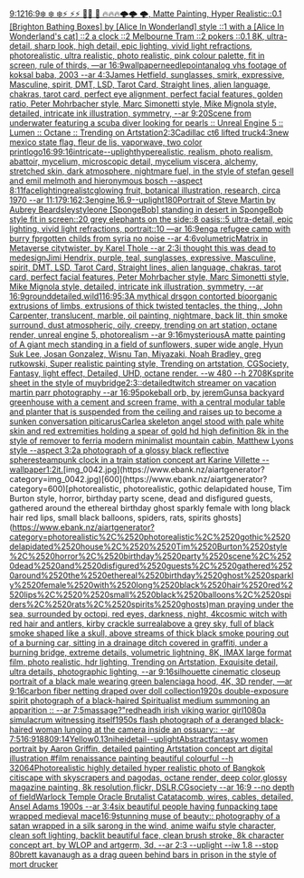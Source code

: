[9:12](https://www.ebank.nz/aiartgenerator?category=9%3A12)[16:9](https://www.ebank.nz/aiartgenerator?category=16%3A9)[❄️ ❄️ ❄️⚡ ⚡⚡ 🌙🌙 🌙  🔥🔥🔥🌩️🌩️ 🌩️, Matte Painting, Hyper Realistic](https://www.ebank.nz/aiartgenerator?category=%E2%9D%84%EF%B8%8F%2520%E2%9D%84%EF%B8%8F%2520%E2%9D%84%EF%B8%8F%E2%9A%A1%2520%E2%9A%A1%E2%9A%A1%2520%F0%9F%8C%99%F0%9F%8C%99%2520%F0%9F%8C%99%2520%2520%F0%9F%94%A5%F0%9F%94%A5%F0%9F%94%A5%F0%9F%8C%A9%EF%B8%8F%F0%9F%8C%A9%EF%B8%8F%2520%F0%9F%8C%A9%EF%B8%8F%2C%2520Matte%2520Painting%2C%2520Hyper%2520Realistic)[::0.1 [Brighton Bathing Boxes] by [Alice In Wonderland] style ::1 with a [Alice In Wonderland's cat] ::2 a clock ::2 Melbourne Tram ::2 pokers ::0.1 8K, ultra-detail, sharp look, high detail, epic lighting, vivid light refractions, photorealistic, ultra realistic, photo realistic, pink colour palette, fit in screen, rule of thirds, —ar 16:9](https://www.ebank.nz/aiartgenerator?category=%3A%3A0.1%2520%5BBrighton%2520Bathing%2520Boxes%5D%2520by%2520%5BAlice%2520In%2520Wonderland%5D%2520style%2520%3A%3A1%2520with%2520a%2520%5BAlice%2520In%2520Wonderland%27s%2520cat%5D%2520%3A%3A2%2520a%2520clock%2520%3A%3A2%2520Melbourne%2520Tram%2520%3A%3A2%2520pokers%2520%3A%3A0.1%25208K%2C%2520ultra-detail%2C%2520sharp%2520look%2C%2520high%2520detail%2C%2520epic%2520lighting%2C%2520vivid%2520light%2520refractions%2C%2520photorealistic%2C%2520ultra%2520realistic%2C%2520photo%2520realistic%2C%2520pink%2520colour%2520palette%2C%2520fit%2520in%2520screen%2C%2520rule%2520of%2520thirds%2C%2520%E2%80%94ar%252016%3A9)[wallpaper](https://www.ebank.nz/aiartgenerator?category=wallpaper)[needlepoint](https://www.ebank.nz/aiartgenerator?category=needlepoint)[analog vhs footage of koksal baba, 2003 --ar 4:3](https://www.ebank.nz/aiartgenerator?category=analog%2520vhs%2520footage%2520of%2520koksal%2520baba%2C%25202003%2520--ar%25204%3A3)[James Hetfield, sunglasses, smirk, expressive, Masculine, spirit, DMT, LSD, Tarot Card, Straight lines, alien language, chakras, tarot card, perfect eye alignment, perfect facial features, golden ratio, Peter Mohrbacher style, Marc Simonetti style, Mike Mignola style, detailed, intricate ink illustration, symmetry, --ar 9:20](https://www.ebank.nz/aiartgenerator?category=James%2520Hetfield%2C%2520sunglasses%2C%2520smirk%2C%2520expressive%2C%2520Masculine%2C%2520spirit%2C%2520DMT%2C%2520LSD%2C%2520Tarot%2520Card%2C%2520Straight%2520lines%2C%2520alien%2520language%2C%2520chakras%2C%2520tarot%2520card%2C%2520perfect%2520eye%2520alignment%2C%2520perfect%2520facial%2520features%2C%2520golden%2520ratio%2C%2520Peter%2520Mohrbacher%2520style%2C%2520Marc%2520Simonetti%2520style%2C%2520Mike%2520Mignola%2520style%2C%2520detailed%2C%2520intricate%2520ink%2520illustration%2C%2520symmetry%2C%2520--ar%25209%3A20)[Scene from underwater featuring a scuba diver looking for pearls :: Unreal Engine 5 :: Lumen :: Octane :: Trending on Artstation](https://www.ebank.nz/aiartgenerator?category=Scene%2520from%2520underwater%2520featuring%2520a%2520scuba%2520diver%2520looking%2520for%2520pearls%2520%3A%3A%2520Unreal%2520Engine%25205%2520%3A%3A%2520Lumen%2520%3A%3A%2520Octane%2520%3A%3A%2520Trending%2520on%2520Artstation)[2:3](https://www.ebank.nz/aiartgenerator?category=2%3A3)[Cadillac ct6 lifted truck](https://www.ebank.nz/aiartgenerator?category=Cadillac%2520ct6%2520lifted%2520truck)[4:3](https://www.ebank.nz/aiartgenerator?category=4%3A3)[new mexico state flag, fleur de lis, vaporwave, two color print](https://www.ebank.nz/aiartgenerator?category=new%2520mexico%2520state%2520flag%2C%2520fleur%2520de%2520lis%2C%2520vaporwave%2C%2520two%2520color%2520print)[logo](https://www.ebank.nz/aiartgenerator?category=logo)[16:9](https://www.ebank.nz/aiartgenerator?category=16%3A9)[9:16](https://www.ebank.nz/aiartgenerator?category=9%3A16)[intricate](https://www.ebank.nz/aiartgenerator?category=intricate)[--uplight](https://www.ebank.nz/aiartgenerator?category=--uplight)[hyperealistic, realism, photo realism, abattoir, mycelium, microscopic detail, mycelium viscera, alchemy, stretched skin, dark atmosphere, nightmare fuel, in the style of stefan gesell and emil melmoth  and hieronymous bosch --aspect 8:11](https://www.ebank.nz/aiartgenerator?category=hyperealistic%2C%2520realism%2C%2520photo%2520realism%2C%2520abattoir%2C%2520mycelium%2C%2520microscopic%2520detail%2C%2520mycelium%2520viscera%2C%2520alchemy%2C%2520stretched%2520skin%2C%2520dark%2520atmosphere%2C%2520nightmare%2520fuel%2C%2520in%2520the%2520style%2520of%2520stefan%2520gesell%2520and%2520emil%2520melmoth%2520%2520and%2520hieronymous%2520bosch%2520--aspect%25208%3A11)[face](https://www.ebank.nz/aiartgenerator?category=face)[lighting](https://www.ebank.nz/aiartgenerator?category=lighting)[realistc](https://www.ebank.nz/aiartgenerator?category=realistc)[glowing fruit, botanical illustration, research, circa 1970 --ar 11:17](https://www.ebank.nz/aiartgenerator?category=glowing%2520fruit%2C%2520botanical%2520illustration%2C%2520research%2C%2520circa%25201970%2520--ar%252011%3A17)[9:16](https://www.ebank.nz/aiartgenerator?category=9%3A16)[2:3](https://www.ebank.nz/aiartgenerator?category=2%3A3)[engine,](https://www.ebank.nz/aiartgenerator?category=engine%2C)[16.9](https://www.ebank.nz/aiartgenerator?category=16.9)[--uplight](https://www.ebank.nz/aiartgenerator?category=--uplight)[180](https://www.ebank.nz/aiartgenerator?category=180)[Portrait of Steve Martin by Aubrey Beardsley](https://www.ebank.nz/aiartgenerator?category=Portrait%2520of%2520Steve%2520Martin%2520by%2520Aubrey%2520Beardsley)[style](https://www.ebank.nz/aiartgenerator?category=style)[one [SpongeBob] standing in desert in SpongeBob style fit in screen::20 grey elephants on the side::8 oasis::5 ultra-detail, epic lighting, vivid light refractions, portrait::10 —ar 16:9](https://www.ebank.nz/aiartgenerator?category=one%2520%5BSpongeBob%5D%2520standing%2520in%2520desert%2520in%2520SpongeBob%2520style%2520fit%2520in%2520screen%3A%3A20%2520grey%2520elephants%2520on%2520the%2520side%3A%3A8%2520oasis%3A%3A5%2520ultra-detail%2C%2520epic%2520lighting%2C%2520vivid%2520light%2520refractions%2C%2520portrait%3A%3A10%2520%E2%80%94ar%252016%3A9)[eng](https://www.ebank.nz/aiartgenerator?category=eng)[a refugee camp with burry fprgotten childs from syria  no noise --ar 4:6](https://www.ebank.nz/aiartgenerator?category=a%2520refugee%2520camp%2520with%2520burry%2520fprgotten%2520childs%2520from%2520syria%2520%2520no%2520noise%2520--ar%25204%3A6)[volumetric](https://www.ebank.nz/aiartgenerator?category=volumetric)[Matrix in Metaverse city](https://www.ebank.nz/aiartgenerator?category=Matrix%2520in%2520Metaverse%2520city)[twister, by Karel Thole --ar 2:3](https://www.ebank.nz/aiartgenerator?category=twister%2C%2520by%2520Karel%2520Thole%2520--ar%25202%3A3)[i thought this was dead to me](https://www.ebank.nz/aiartgenerator?category=i%2520thought%2520this%2520was%2520dead%2520to%2520me)[design](https://www.ebank.nz/aiartgenerator?category=design)[Jimi Hendrix, purple, teal, sunglasses, expressive, Masculine, spirit, DMT, LSD, Tarot Card, Straight lines, alien language, chakras, tarot card, perfect facial features, Peter Mohrbacher style, Marc Simonetti style, Mike Mignola style, detailed, intricate ink illustration, symmetry, --ar 16:9](https://www.ebank.nz/aiartgenerator?category=Jimi%2520Hendrix%2C%2520purple%2C%2520teal%2C%2520sunglasses%2C%2520expressive%2C%2520Masculine%2C%2520spirit%2C%2520DMT%2C%2520LSD%2C%2520Tarot%2520Card%2C%2520Straight%2520lines%2C%2520alien%2520language%2C%2520chakras%2C%2520tarot%2520card%2C%2520perfect%2520facial%2520features%2C%2520Peter%2520Mohrbacher%2520style%2C%2520Marc%2520Simonetti%2520style%2C%2520Mike%2520Mignola%2520style%2C%2520detailed%2C%2520intricate%2520ink%2520illustration%2C%2520symmetry%2C%2520--ar%252016%3A9)[ground](https://www.ebank.nz/aiartgenerator?category=ground)[detailed,](https://www.ebank.nz/aiartgenerator?category=detailed%2C)[wild](https://www.ebank.nz/aiartgenerator?category=wild)[1](https://www.ebank.nz/aiartgenerator?category=1)[16:9](https://www.ebank.nz/aiartgenerator?category=16%3A9)[5:3](https://www.ebank.nz/aiartgenerator?category=5%3A3)[A mythical drsgon contorted bioorganic extrusions of limbs, extrusions of thick twisted tentacles, the thing,, John Carpenter, translucent, marble, oil painting, nightmare, back lit, thin smoke surround, dust atmospheric, oily, creepy, trending on art station, octane render, unreal engine 5, photorealism --ar 9:16](https://www.ebank.nz/aiartgenerator?category=A%2520mythical%2520drsgon%2520contorted%2520bioorganic%2520extrusions%2520of%2520limbs%2C%2520extrusions%2520of%2520thick%2520twisted%2520tentacles%2C%2520the%2520thing%2C%2C%2520John%2520Carpenter%2C%2520translucent%2C%2520marble%2C%2520oil%2520painting%2C%2520nightmare%2C%2520back%2520lit%2C%2520thin%2520smoke%2520surround%2C%2520dust%2520atmospheric%2C%2520oily%2C%2520creepy%2C%2520trending%2520on%2520art%2520station%2C%2520octane%2520render%2C%2520unreal%2520engine%25205%2C%2520photorealism%2520--ar%25209%3A16)[mysterious](https://www.ebank.nz/aiartgenerator?category=mysterious)[A matte painting of A giant mech standing in a field of sunflowers,  super wide angle, Hyun Suk Lee, Josan Gonzalez, Wisnu Tan, Miyazaki, Noah Bradley, greg rutkowski, Super realistic painting style, Trending on artstation, CGSociety, Fantasy, light effect, Detailed, UHD, octane render. --w 480 --h 270](https://www.ebank.nz/aiartgenerator?category=A%2520matte%2520painting%2520of%2520A%2520giant%2520mech%2520standing%2520in%2520a%2520field%2520of%2520sunflowers%2C%2520%2520super%2520wide%2520angle%2C%2520Hyun%2520Suk%2520Lee%2C%2520Josan%2520Gonzalez%2C%2520Wisnu%2520Tan%2C%2520Miyazaki%2C%2520Noah%2520Bradley%2C%2520greg%2520rutkowski%2C%2520Super%2520realistic%2520painting%2520style%2C%2520Trending%2520on%2520artstation%2C%2520CGSociety%2C%2520Fantasy%2C%2520light%2520effect%2C%2520Detailed%2C%2520UHD%2C%2520octane%2520render.%2520--w%2520480%2520--h%2520270)[8K](https://www.ebank.nz/aiartgenerator?category=8K)[sprite sheet in the style of muybridge](https://www.ebank.nz/aiartgenerator?category=sprite%2520sheet%2520in%2520the%2520style%2520of%2520muybridge)[2:3](https://www.ebank.nz/aiartgenerator?category=2%3A3)[::](https://www.ebank.nz/aiartgenerator?category=%3A%3A)[detailed](https://www.ebank.nz/aiartgenerator?category=detailed)[twitch streamer on vacation martin parr photography --ar 16:9](https://www.ebank.nz/aiartgenerator?category=twitch%2520streamer%2520on%2520vacation%2520martin%2520parr%2520photography%2520--ar%252016%3A9)[5](https://www.ebank.nz/aiartgenerator?category=5)[pokeball orb, by jerem](https://www.ebank.nz/aiartgenerator?category=pokeball%2520orb%2C%2520by%2520jerem)[Guns](https://www.ebank.nz/aiartgenerator?category=Guns)[a backyard greenhouse with a cement and screen frame, with a central modular table and planter that is suspended from the ceiling and raises up to become a sunken conversation pit](https://www.ebank.nz/aiartgenerator?category=a%2520backyard%2520greenhouse%2520with%2520a%2520cement%2520and%2520screen%2520frame%2C%2520with%2520a%2520central%2520modular%2520table%2520and%2520planter%2520that%2520is%2520suspended%2520from%2520the%2520ceiling%2520and%2520raises%2520up%2520to%2520become%2520a%2520sunken%2520conversation%2520pit)[icarus](https://www.ebank.nz/aiartgenerator?category=icarus)[Carle](https://www.ebank.nz/aiartgenerator?category=Carle)[a skeleton angel stood with pale white skin and red extremities holding a spear of gold hd high definition 8k in the style of remover to ferri](https://www.ebank.nz/aiartgenerator?category=a%2520skeleton%2520angel%2520stood%2520with%2520pale%2520white%2520skin%2520and%2520red%2520extremities%2520holding%2520a%2520spear%2520of%2520gold%2520hd%2520high%2520definition%25208k%2520in%2520the%2520style%2520of%2520remover%2520to%2520ferri)[a modern minimalist mountain cabin, Matthew Lyons style --aspect 3:2](https://www.ebank.nz/aiartgenerator?category=a%2520modern%2520minimalist%2520mountain%2520cabin%2C%2520Matthew%2520Lyons%2520style%2520--aspect%25203%3A2)[a photograph of a glossy black reflective sphere](https://www.ebank.nz/aiartgenerator?category=a%2520photograph%2520of%2520a%2520glossy%2520black%2520reflective%2520sphere)[steampunk clock in a train station concept art Karine Villette --wallpaper](https://www.ebank.nz/aiartgenerator?category=steampunk%2520clock%2520in%2520a%2520train%2520station%2520concept%2520art%2520Karine%2520Villette%2520--wallpaper)[1:2](https://www.ebank.nz/aiartgenerator?category=1%3A2)[it.](https://www.ebank.nz/aiartgenerator?category=it.)[img_0042.jpg](https://www.ebank.nz/aiartgenerator?category=img_0042.jpg)[600](https://www.ebank.nz/aiartgenerator?category=600)[photorealistic, photorealistic, gothic delapidated house,  Tim Burton style, horror, birthday party scene, dead and disfigured guests, gathered around the ethereal birthday ghost sparkly female with long black hair red lips,  small black balloons, spiders, rats, spirits ghosts](https://www.ebank.nz/aiartgenerator?category=photorealistic%2C%2520photorealistic%2C%2520gothic%2520delapidated%2520house%2C%2520%2520Tim%2520Burton%2520style%2C%2520horror%2C%2520birthday%2520party%2520scene%2C%2520dead%2520and%2520disfigured%2520guests%2C%2520gathered%2520around%2520the%2520ethereal%2520birthday%2520ghost%2520sparkly%2520female%2520with%2520long%2520black%2520hair%2520red%2520lips%2C%2520%2520small%2520black%2520balloons%2C%2520spiders%2C%2520rats%2C%2520spirits%2520ghosts)[man praying under the sea, surrounded by octopi, red eyes, darkness, night, 4k](https://www.ebank.nz/aiartgenerator?category=man%2520praying%2520under%2520the%2520sea%2C%2520surrounded%2520by%2520octopi%2C%2520red%2520eyes%2C%2520darkness%2C%2520night%2C%25204k)[cosmic witch with red hair and antlers, kirby crackle surreal](https://www.ebank.nz/aiartgenerator?category=cosmic%2520witch%2520with%2520red%2520hair%2520and%2520antlers%2C%2520kirby%2520crackle%2520surreal)[above a grey sky, full of black smoke shaped like a skull, above streams of thick black smoke pouring out of a burning car, sitting in a drainage ditch covered in graffiti, under a burning bridge, extreme details, volumetric lightning, 8K, IMAX large format film, photo realistic, hdr lighting, Trending on Artstation, Exquisite detail, ultra details, photographic lighting, --ar 9:16](https://www.ebank.nz/aiartgenerator?category=above%2520a%2520grey%2520sky%2C%2520full%2520of%2520black%2520smoke%2520shaped%2520like%2520a%2520skull%2C%2520above%2520streams%2520of%2520thick%2520black%2520smoke%2520pouring%2520out%2520of%2520a%2520burning%2520car%2C%2520sitting%2520in%2520a%2520drainage%2520ditch%2520covered%2520in%2520graffiti%2C%2520under%2520a%2520burning%2520bridge%2C%2520extreme%2520details%2C%2520volumetric%2520lightning%2C%25208K%2C%2520IMAX%2520large%2520format%2520film%2C%2520photo%2520realistic%2C%2520hdr%2520lighting%2C%2520Trending%2520on%2520Artstation%2C%2520Exquisite%2520detail%2C%2520ultra%2520details%2C%2520photographic%2520lighting%2C%2520--ar%25209%3A16)[silhouette cinematic closeup portrait of a black male wearing green balenciaga hood, 4K, 3D render, —ar 9:16](https://www.ebank.nz/aiartgenerator?category=silhouette%2520cinematic%2520closeup%2520portrait%2520of%2520a%2520black%2520male%2520wearing%2520green%2520balenciaga%2520hood%2C%25204K%2C%25203D%2520render%2C%2520%E2%80%94ar%25209%3A16)[carbon fiber netting draped over doll collection](https://www.ebank.nz/aiartgenerator?category=carbon%2520fiber%2520netting%2520draped%2520over%2520doll%2520collection)[1920s double-exposure spirit photograph of a black-haired Spiritualist medium summoning an apparition :: --ar 7:5](https://www.ebank.nz/aiartgenerator?category=1920s%2520double-exposure%2520spirit%2520photograph%2520of%2520a%2520black-haired%2520Spiritualist%2520medium%2520summoning%2520an%2520apparition%2520%3A%3A%2520--ar%25207%3A5)[massage?"](https://www.ebank.nz/aiartgenerator?category=massage%3F%22)[redheadh irish viking warior girl](https://www.ebank.nz/aiartgenerator?category=redheadh%2520irish%2520viking%2520warior%2520girl)[1080](https://www.ebank.nz/aiartgenerator?category=1080)[a simulacrum witnessing itself](https://www.ebank.nz/aiartgenerator?category=a%2520simulacrum%2520witnessing%2520itself)[1950s flash photograph of a deranged black-haired woman lunging at the camera inside an ossuary:: --ar 7:5](https://www.ebank.nz/aiartgenerator?category=1950s%2520flash%2520photograph%2520of%2520a%2520deranged%2520black-haired%2520woman%2520lunging%2520at%2520the%2520camera%2520inside%2520an%2520ossuary%3A%3A%2520--ar%25207%3A5)[16:9](https://www.ebank.nz/aiartgenerator?category=16%3A9)[1880](https://www.ebank.nz/aiartgenerator?category=1880)[9:14](https://www.ebank.nz/aiartgenerator?category=9%3A14)[Yellow](https://www.ebank.nz/aiartgenerator?category=Yellow)[0.13](https://www.ebank.nz/aiartgenerator?category=0.13)[nihei](https://www.ebank.nz/aiartgenerator?category=nihei)[detail](https://www.ebank.nz/aiartgenerator?category=detail)[--uplight](https://www.ebank.nz/aiartgenerator?category=--uplight)[Abstract](https://www.ebank.nz/aiartgenerator?category=Abstract)[fantasy women portrait by Aaron Griffin, detailed painting Artstation concept art digital illustration #film renaissance painting beautiful colourful --h 320](https://www.ebank.nz/aiartgenerator?category=fantasy%2520women%2520portrait%2520by%2520Aaron%2520Griffin%2C%2520detailed%2520painting%2520Artstation%2520concept%2520art%2520digital%2520illustration%2520%23film%2520renaissance%2520painting%2520beautiful%2520colourful%2520--h%2520320)[64](https://www.ebank.nz/aiartgenerator?category=64)[Photorealistic highly detailed hyper realistic photo of Bangkok citiscape with skyscrapers and pagodas, octane render, deep color,glossy magazine painting, 8k resolution,flickr, DSLR,CGsociety  --ar 16:9 --no depth of field](https://www.ebank.nz/aiartgenerator?category=Photorealistic%2520highly%2520detailed%2520hyper%2520realistic%2520photo%2520of%2520Bangkok%2520citiscape%2520with%2520skyscrapers%2520and%2520pagodas%2C%2520octane%2520render%2C%2520deep%2520color%2Cglossy%2520magazine%2520painting%2C%25208k%2520resolution%2Cflickr%2C%2520DSLR%2CCGsociety%2520%2520--ar%252016%3A9%2520--no%2520depth%2520of%2520field)[](https://www.ebank.nz/aiartgenerator?category=)[Warlock Temple Oracle Brutalist Catatacomb, wires, cables, detailed, Ansel Adams 1900s --ar 3:4](https://www.ebank.nz/aiartgenerator?category=Warlock%2520Temple%2520Oracle%2520Brutalist%2520Catatacomb%2C%2520wires%2C%2520cables%2C%2520detailed%2C%2520Ansel%2520Adams%25201900s%2520--ar%25203%3A4)[six beautiful people having fun](https://www.ebank.nz/aiartgenerator?category=six%2520beautiful%2520people%2520having%2520fun)[packing tape wrapped medieval mace](https://www.ebank.nz/aiartgenerator?category=packing%2520tape%2520wrapped%2520medieval%2520mace)[16:9](https://www.ebank.nz/aiartgenerator?category=16%3A9)[stunning muse of beauty:: photography of a satan  wrapped in a silk sarong in the wind, anime waifu style character, clean soft lighting, backlit beautiful face, clean brush stroke, 8k character concept art, by WLOP and artgerm, 3d, --ar 2:3 --uplight --iw 1.8 --stop 80](https://www.ebank.nz/aiartgenerator?category=stunning%2520muse%2520of%2520beauty%3A%3A%2520photography%2520of%2520a%2520satan%2520%2520wrapped%2520in%2520a%2520silk%2520sarong%2520in%2520the%2520wind%2C%2520anime%2520waifu%2520style%2520character%2C%2520clean%2520soft%2520lighting%2C%2520backlit%2520beautiful%2520face%2C%2520clean%2520brush%2520stroke%2C%25208k%2520character%2520concept%2520art%2C%2520by%2520WLOP%2520and%2520artgerm%2C%25203d%2C%2520--ar%25202%3A3%2520--uplight%2520--iw%25201.8%2520--stop%252080)[brett kavanaugh as a drag queen behind bars in prison in the style of mort drucker](https://www.ebank.nz/aiartgenerator?category=brett%2520kavanaugh%2520as%2520a%2520drag%2520queen%2520behind%2520bars%2520in%2520prison%2520in%2520the%2520style%2520of%2520mort%2520drucker)